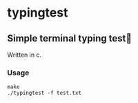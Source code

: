 # typingtest
## Simple terminal typing test
Written in c.

### Usage
```
make
./typingtest -f test.txt
```

